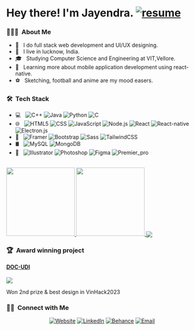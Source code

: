 <h1> Hey there! I'm Jayendra. <a href='https://drive.google.com/file/d/13wbo8HGrM8rrs2_Ajx_aKx9XuTXblr1k/view?usp=drive_link'><img alt='resume' src='https://img.shields.io/badge/dowload%20resume-grey?style=for-the-badge'></img></a></h1>


<h3> 👨🏻‍💻 &nbsp;About Me </h3>

- 🤔 &nbsp; I do full stack web development and UI/UX designing.
- 🏢 &nbsp; I live in lucknow, India.
- 🎓 &nbsp; Studying Computer Science and Engineering at VIT,Vellore.
- 📱 &nbsp; Learning more about mobile application development using react-native.
- ⚽ &nbsp; Sketching, football and anime are my mood easers.

<h3> 🛠 &nbsp;Tech Stack</h3>

- 💻 &nbsp;
  ![C++](https://img.shields.io/badge/-C++-333333?style=flat&logo=C%2B%2B&logoColor=00599C)
  ![Java](https://img.shields.io/badge/-Java-333333?style=flat&logo=Java&logoColor=007396)
  ![Python](https://img.shields.io/badge/-Python-333333?style=flat&logo=python)
  ![C](https://img.shields.io/badge/-C-333333?style=flat&logo=C%2B%2B&logoColor=00599C)
- 🌐 &nbsp;
  ![HTML5](https://img.shields.io/badge/-HTML5-333333?style=flat&logo=HTML5)
  ![CSS](https://img.shields.io/badge/-CSS-333333?style=flat&logo=CSS3&logoColor=1572B6)
  ![JavaScript](https://img.shields.io/badge/-JavaScript-333333?style=flat&logo=javascript)
  ![Node.js](https://img.shields.io/badge/-Node.js-333333?style=flat&logo=node.js)
  ![React](https://img.shields.io/badge/-React-333333?style=flat&logo=react)
  ![React-native](https://img.shields.io/badge/-React%20native-333333?style=flat&logo=react)
  ![Electron.js](https://img.shields.io/badge/-Electron.js-333333?style=flat&logo=electron)
- 📔 &nbsp;
  ![Framer](https://img.shields.io/badge/Framer-333333?style=flat&logo=framer)
  ![Bootstrap](https://img.shields.io/badge/-Bootstrap-333333?style=flat&logo=bootstrap&logoColor=563D7C)
  ![Sass](https://img.shields.io/badge/-Sass-333333?style=flat&logo=sass)
  ![TailwindCSS](https://img.shields.io/badge/-TailwindCSS-333333?style=flat&logo=tailwindcss)
- 🛢 &nbsp;
  ![MySQL](https://img.shields.io/badge/-MySQL-333333?style=flat&logo=mysql)
  ![MongoDB](https://img.shields.io/badge/-MongoDB-333333?style=flat&logo=mongodb)
- 🎨 &nbsp;
  ![Illustrator](https://img.shields.io/badge/-Illustrator-333333?style=flat&logo=adobe-illustrator)
  ![Photoshop](https://img.shields.io/badge/-Photoshop-333333?style=flat&logo=adobe-photoshop)
  ![Figma](https://img.shields.io/badge/-Figma-333333?style=flat&logo=figma)
  ![Premier_pro](https://img.shields.io/badge/-Premiere%20pro-333333?style=flat&logo=adobe-premiere-pro)

<br/>

<a href="https://github.com/JAYENDRA06">
  <img height="180em" src="https://github-readme-stats.vercel.app/api?username=JAYENDRA06&theme=buefy&show_icons=true" />
  <img height="180em" src="https://github-readme-stats.vercel.app/api/top-langs/?username=JAYENDRA06&theme=buefy&layout=compact" />
  <img align="center" src="https://github-readme-streak-stats.herokuapp.com/?user=JAYENDRA06&" />
</a>

<br/>

<h3> 🏆 &nbsp;Award winning project </h3>
<h4><a href='https://github.com/DOC-UDI'>DOC-UDI</a></h4>
<img src='https://avatars.githubusercontent.com/u/122612411?s=200&v=4' />
<p>Won 2nd prize & best design in VinHack2023</p>

<h3> 🤝🏻 &nbsp;Connect with Me </h3>

<p align="center">
<a href="https://this-is-jay.vercel.app/"><img alt="Website" src="https://img.shields.io/badge/Website-this_is_jay.vercel.app-blue?style=for-the-badge&logo=google-chrome"></a>
<a href="https://www.linkedin.com/in/jayendra-awasthi-938152213/"><img alt="LinkedIn" src="https://img.shields.io/badge/LinkedIn-Jayendra%20Awasthi-blue?style=for-the-badge&logo=linkedin"></a>
<a href="https://www.behance.net/jayendraawasthi"><img alt="Behance" src="https://img.shields.io/badge/Behance-jayendraawasthi-blue?style=for-the-badge&logo=behance"></a>
<a href="mailto:jayendraawasthi06@gmail.com"><img alt="Email" src="https://img.shields.io/badge/Email-jayendraawasthi06@gmail.com-blue?style=for-the-badge&logo=gmail"></a>
</p>
